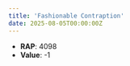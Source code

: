 ```yaml
---
title: 'Fashionable Contraption'
date: 2025-08-05T00:00:00Z
---
```

- **RAP**: 4098
- **Value**: -1
